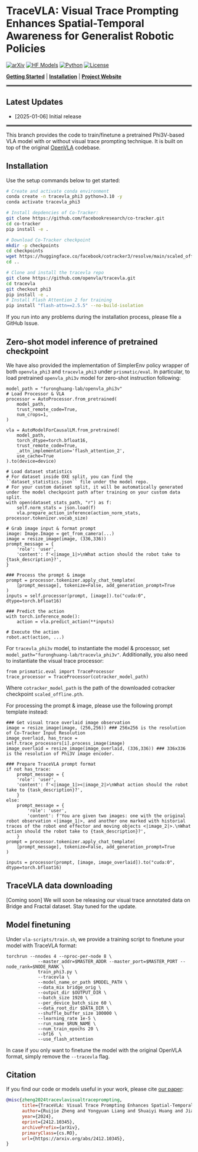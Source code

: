 # TraceVLA: Visual Trace Prompting Enhances Spatial-Temporal Awareness for Generalist Robotic Policies

[![arXiv](https://img.shields.io/badge/arXiv-2412.10345-df2a2a.svg?style=for-the-badge)](https://arxiv.org/abs/2412.10345)
[![HF Models](https://img.shields.io/badge/%F0%9F%A4%97-Models-yellow?style=for-the-badge)](https://huggingface.co/openvla/openvla-7b)
[![Python](https://img.shields.io/badge/python-3.10-blue?style=for-the-badge)](https://www.python.org)
[![License](https://img.shields.io/github/license/TRI-ML/prismatic-vlms?style=for-the-badge)](LICENSE)
 
[**Getting Started**](#getting-started) | [**Installation**](#installation) | [**Project Website**](https://tracevla.github.io/)


<hr style="border: 2px solid gray;"></hr>

## Latest Updates
- [2025-01-06] Initial release

<hr style="border: 2px solid gray;"></hr>

This branch provides the code to train/finetune a pretrained Phi3V-based VLA model with or without visual trace prompting technique. It is built on top of the original [OpenVLA](https://openvla.github.io/) codebase.


## Installation

Use the setup commands below to get started:

```bash
# Create and activate conda environment
conda create -n tracevla_phi3 python=3.10 -y
conda activate tracevla_phi3

# Install depdencies of Co-Tracker:
git clone https://github.com/facebookresearch/co-tracker.git
cd co-tracker
pip install -e .

# Download Co-Tracker checkpoint
mkdir -p checkpoints
cd checkpoints
wget https://huggingface.co/facebook/cotracker3/resolve/main/scaled_offline.pth
cd ..

# Clone and install the tracevla repo
git clone https://github.com/openvla/tracevla.git
cd tracevla
git checkout phi3
pip install -e .
# Install Flash Attention 2 for training 
pip install "flash-attn==2.5.5" --no-build-isolation
```
If you run into any problems during the installation process, please file a GitHub Issue.

## Zero-shot model inference of pretrained checkpoint

We have also provided the implementation of SimplerEnv policy wrapper of both ``openvla_phi3`` and ``tracevla_phi3`` under ``prismatic/eval``. 
In particular, to load pretrained ``openvla_phi3v`` model for zero-shot instruction following:

```
model_path = "furonghuang-lab/openvla_phi3v" 
# Load Processor & VLA
processor = AutoProcessor.from_pretrained(
    model_path,
    trust_remote_code=True,
    num_crops=1, 
)

vla = AutoModelForCausalLM.from_pretrained(
    model_path,
    torch_dtype=torch.bfloat16,
    trust_remote_code=True,
    _attn_implementation='flash_attention_2',
    use_cache=True
).to(device=device)

# Load dataset statistics 
# For dataset inside OXE split, you can find the ``dataset_statistics.json`` file under the model repo.
# For your custom dataset split, it will be automatically generated under the model checkpoint path after training on your custom data split.
with open(dataset_stats_path, "r") as f:
    self.norm_stats = json.load(f)
    vla.prepare_action_inference(action_norm_stats, processor.tokenizer.vocab_size)

# Grab image input & format prompt
image: Image.Image = get_from_camera(...)
image = resize_image(image, (336,336))
prompt_message = {
    'role': 'user',
    'content': f'<|image_1|>\nWhat action should the robot take to {task_description}?',
}

### Process the prompt & image
prompt = processor.tokenizer.apply_chat_template(
    [prompt_message], tokenize=False, add_generation_prompt=True
)
inputs = self.processor(prompt, [image]).to("cuda:0", dtype=torch.bfloat16)

### Predict the action
with torch.inference_mode():
    action = vla.predict_action(**inputs)

# Execute the action
robot.act(action, ...)
```
For ``tracevla_phi3v`` model, to instantiate the model & processor, set ``model_path="furonghuang-lab/tracevla_phi3v"``. Additionally, you also need to instantiate the visual trace processor:
```
from prismatic.eval import TraceProcessor
trace_processor = TraceProcessor(cotracker_model_path)
```
Where ``cotracker_model_path`` is the path of the downloaded cotracker checkpoint ``scaled_offline.pth``.

For processing the prompt & image, please use the following prompt template instead:
```
### Get visual trace overlaid image observation
image = resize_image(image, (256,256)) ### 256x256 is the resolution of Co-Tracker Input Resolution
image_overlaid, has_trace = self.trace_processors[i].process_image(image) 
image_overlaid = resize_image(image_overlaid, (336,336)) ### 336x336 is the resolution of Phi3V image encoder.

### Prepare TraceVLA prompt format
if not has_trace:
    prompt_message = {
    'role': 'user',
    'content': f'<|image_1|><|image_2|>\nWhat action should the robot take to {task_description}?',
    }
else:
    prompt_message = {
        'role': 'user',
        'content': f'You are given two images: one with the original robot observation <|image_1|>, and another one marked with historial traces of the robot end effector and moving objects <|image_2|>.\nWhat action should the robot take to {task_description}?',
    }
prompt = processor.tokenizer.apply_chat_template(
    [prompt_message], tokenize=False, add_generation_prompt=True
)

inputs = processor(prompt, [image, image_overlaid]).to("cuda:0", dtype=torch.bfloat16)
```

## TraceVLA data downloading
[Coming soon] We will soon be releasing our visual trace annotated data on Bridge and Fractal dataset. Stay tuned for the update.

## Model finetuning

Under ``vla-scripts/train.sh``, we provide a training script to finetune your model with TraceVLA format:
```
torchrun --nnodes 4 --nproc-per-node 8 \
            --master_addr=$MASTER_ADDR --master_port=$MASTER_PORT --node_rank=$NODE_RANK \
            train_phi3.py \
            --tracevla \
            --model_name_or_path $MODEL_PATH \
            --data_mix bridge_orig \
            --output_dir $OUTPUT_DIR \
            --batch_size 1920 \
            --per_device_batch_size 60 \
            --data_root_dir $DATA_DIR \
            --shuffle_buffer_size 100000 \
            --learning_rate 1e-5 \
            --run_name $RUN_NAME \
            --num_train_epochs 20 \
            --bf16  \
            --use_flash_attention
```
In case if you only want to finetune the model with the original OpenVLA format, simply remove the ``--tracevla`` flag.

## Citation

If you find our code or models useful in your work, please cite [our paper](https://arxiv.org/abs/2412.10345):

```bibtex
@misc{zheng2024tracevlavisualtraceprompting,
      title={TraceVLA: Visual Trace Prompting Enhances Spatial-Temporal Awareness for Generalist Robotic Policies}, 
      author={Ruijie Zheng and Yongyuan Liang and Shuaiyi Huang and Jianfeng Gao and Hal Daumé III and Andrey Kolobov and Furong Huang and Jianwei Yang},
      year={2024},
      eprint={2412.10345},
      archivePrefix={arXiv},
      primaryClass={cs.RO},
      url={https://arxiv.org/abs/2412.10345}, 
}
```